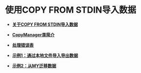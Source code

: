# 使用COPY FROM STDIN导入数据<a name="ZH-CN_TOPIC_0289900600"></a>

-   **[关于COPY FROM STDIN导入数据](关于COPY-FROM-STDIN导入数据.md)**  

-   **[CopyManager类简介](CopyManager类简介.md)**  

-   **[处理错误表](处理错误表.md)**  

-   **[示例1：通过本地文件导入导出数据](示例1-通过本地文件导入导出数据.md)**  

-   **[示例2：从MY迁移数据](示例2-从MY迁移数据.md)**  


